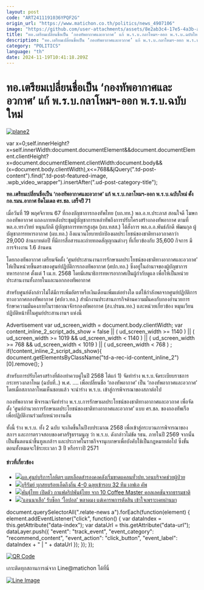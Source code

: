 ```yaml
---
layout: post
code: "ART2411191036YPQF2G"
origin_url: "https://www.matichon.co.th/politics/news_4907106"
image: "https://github.com/user-attachments/assets/8e2ab3c4-17e5-4a3b-ad39-f8e6f23a7112"
title: "ทอ.เตรียมเปลี่ยนชื่อเป็น ‘กองทัพอากาศและอวกาศ’ แก้ พ.ร.บ.กลาโหมฯ-ออก พ.ร.บ.ฉบับใหม่"
description: "ทอ.เตรียมเปลี่ยนชื่อเป็น ‘กองทัพอากาศและอวกาศ’ แก้ พ.ร.บ.กลาโหมฯ-ออก พ.ร.บ.ฉบับใหม่ ตั้ง กอ.รมน.อากาศ ยึดโมเดล ศร.ชล. เสร็จปี 71"
category: "POLITICS"
language: "th"
date: 2024-11-19T10:41:18.209Z
---
```


# ทอ.เตรียมเปลี่ยนชื่อเป็น ‘กองทัพอากาศและอวกาศ’ แก้ พ.ร.บ.กลาโหมฯ-ออก พ.ร.บ.ฉบับใหม่

[![](https://www.matichon.co.th/wp-content/uploads/2024/11/plane2.jpg "plane2")](https://www.matichon.co.th/wp-content/uploads/2024/11/plane2.jpg)

var x=0;self.innerHeight?x=self.innerWidth:document.documentElement&&document.documentElement.clientHeight?x=document.documentElement.clientWidth:document.body&&(x=document.body.clientWidth),x<=768&&jQuery(".td-post-content").find(".td-post-featured-image, .wpb\_video\_wrapper").insertAfter(".ud-post-category-title");

**ทอ.เตรียมเปลี่ยนชื่อเป็น ‘กองทัพอากาศและอวกาศ’ แก้ พ.ร.บ.กลาโหมฯ-ออก พ.ร.บ.ฉบับใหม่ ตั้ง กอ.รมน.อากาศ ยึดโมเดล ศร.ชล. เสร็จปี 71**

เมื่อวันที่ 19 พฤศจิกายน 67 ที่กองบัญชาการกองทัพไทย (บก.ทท.) พล.อ.ท.ประภาส สอนใจดี โฆษกกองทัพอากาศ แถลงภายหลังประชุมผู้บัญชาการเหล่าทัพถึงการปรับโครงสร้างกองทัพอากาศ ตามที่ พล.อ.ทรงวิทย์ หนุนภักดี ผู้บัญชาการทหารสูงสุด (ผบ.ทสส.) ได้สั่งการ พล.อ.อ.พันธ์ภักดี พัฒนกุล ผู้บัญชาการทหารอากาศ (ผบ.ทอ.) ถึงแนวนโยบายปกป้องผลประโยชน์ของชาติทางอวกาศกว่า 29,000 ล้านบาทต่อปี ที่มีการสื่อสารและถ่ายทอดสัญญาณต่างๆ ที่เกี่ยวข้องกับ 35,600 กิจการ มีการจ้างงาน 1.6 ล้านคน

โดยกองทัพอากาศ เตรียมจัดตั้ง ‘ศูนย์ประสานงานการรักษาผลประโยชน์ของชาติทางอากาศและอวกาศ’ ให้เป็นหน่วยขึ้นตรงของศูนย์ปฏิบัติการกองทัพอากาศ (ศปก.ทอ.) ซึ่งอยู่ในอำนาจของผู้บัญชาการทหารอากาศ ตั้งแต่ 1 เม.ย. 2568 โดยมีเสนาธิการทหารอากาศเป็นผู้กำกับดูแล เพื่อให้เป็นหน่วยประสานงานทั้งภายในและนอกกองทัพอากาศ

สำหรับศูนย์ดังกล่าวไม่ได้มีการเพิ่มอัตราหรือเงินเดือนเพิ่มแต่อย่างใด แต่ใช้กำลังพลจากศูนย์ปฏิบัติการทางอวกาศกองทัพอากาศ (ศปอว.ทอ.) สำนักงานประสานภารกิจด้านความมั่นคงกับกองอำนวยการรักษาความมั่นคงภายในราชอาณาจักรกองทัพอากาศ (สง.ปรมน.ทอ.) และหน่วยเกี่ยวข้อง หมุนเวียนปฏิบัติหน้าที่ในศูนย์ประสานงานฯ แห่งนี้

Advertisement var ud\_screen\_width = document.body.clientWidth; var content\_inline\_2\_script\_ads\_show = false || ( ud\_screen\_width >= 1140 ) || ( ud\_screen\_width >= 1019 && ud\_screen\_width < 1140 ) || ( ud\_screen\_width >= 768 && ud\_screen\_width < 1019 ) || ( ud\_screen\_width < 768 ) ; if(!content\_inline\_2\_script\_ads\_show){ document.getElementsByClassName("td-a-rec-id-content\_inline\_2")\[0\].remove(); }

สำหรับการปรับโครงสร้างที่ต้องทำควบคู่ในปี 2568 ได้แก่ 1) จัดทำร่าง พ.ร.บ.จัดระเบียบราชการกระทรวงกลาโหม (ฉบับที่..) พ.ศ. …. เพื่อเปลี่ยนชื่อ ‘กองทัพอากาศ’ เป็น ‘กองทัพอากาศและอวกาศ’ โดยเมื่อสภากลาโหมเห็นชอบแล้ว จะนำร่าง พ.ร.บ. เข้าสู่การพิจารณาของสภาต่อไป

กองทัพอากาศ พิจารณาจัดทำร่าง พ.ร.บ.การรักษาผลประโยชน์ของชาติทางอากาศและอวกาศ เพื่อจัดตั้ง ‘ศูนย์อำนวยการรักษาผลประโยชน์ของชาติทางอากาศและอวกาศ’ แบบ ศร.ชล. ของกองทัพเรือ เพื่อปฏิบัติงานร่วมกับหน่วยงานอื่น

ทั้งนี้ ร่าง พ.ร.บ. ทั้ง 2 ฉบับ จะเกิดขึ้นในปีงบประมาณ 2568 เพื่อเข้าสู่กระบวนการพิจารณาของสภาฯ และการตรวจสอบของศาลรัฐธรรมนูญ ว่า พ.ร.บ. ดังกล่าวไม่ขัด รธน. ภายในปี 2569 จากนั้นเป็นขั้นตอนนำขึ้นทูลเกล้าฯ และประกาศในราชกิจจานุเบกษาเพื่อบังคับใช้เป็นกฎหมายต่อไป ซึ่งขั้นตอนทั้งหมดจะใช้ระยะเวลา 3 ปี หรือราวปี 2571

#### ข่าวที่เกี่ยวข้อง

*   [![](https://www.matichon.co.th/wp-content/uploads/2024/11/3O2A14111.jpg)ผอ.ศูนย์บริการโลหิตฯ เผยเลือดสำรองคงคลังเริ่มขาดแคลนทั่วปท.วอนบริจาคช่วยผู้ป่วย](https://www.matichon.co.th/local/quality-life/news_4907116)
*   [![](https://www.matichon.co.th/wp-content/uploads/2024/11/20241119-BR5_4751_0.jpg)บุรีรัมย์ บุกสยบร้อยเอ็ดถึงถิ่น 4-0 ฉลุยเข้ารอบ 32 ทีม เอฟเอ คัพ](https://www.matichon.co.th/sport/footballlocal/news_4907127)
*   [![](https://www.matichon.co.th/wp-content/uploads/2024/11/01-160.jpg)พันธุ์ไทย เปิดตัว กาแฟดริปพันธุ์ไทย จาก 10 Coffee Master คอลเลคชันจากธรรมชาติ](https://www.matichon.co.th/publicize/news_4907131)
*   [![](https://www.matichon.co.th/wp-content/uploads/2024/11/a728-2.jpg)‘แอนนาเสือ’ รับช็อก ‘โอปอล’ พลาดมง แต่เคารพการตัดสิน เข้าใจเพราะเคยผ่านมา](https://www.matichon.co.th/lifestyle/social-women/news_4907097)

document.querySelectorAll(".relate-news a").forEach(function(element) { element.addEventListener("click", function() { var dataIndex = this.getAttribute("data-index"); var dataUrl = this.getAttribute("data-url"); dataLayer.push({ "event": "track\_event", "event\_category": "recommend\_content", "event\_action": "click\_button", "event\_label": dataIndex + " | " + dataUrl }); }); });

[![QR Code](https://www.matichon.co.th/wp-content/uploads/2023/07/wob1371z.jpg)](https://lin.ee/ht0nDxX)

เกาะติดทุกสถานการณ์จาก Line@matichon ได้ที่นี่

[![Line Image](https://www.matichon.co.th/wp-content/uploads/2023/07/th.png)](https://lin.ee/ht0nDxX)